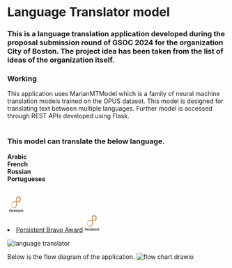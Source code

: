# Language Translator model
### This is a language translation application developed during the proposal submission round of GSOC 2024 for the  organization City of Boston. The project idea has been taken from the list of ideas of the organization itself. ###
### Working ###
This application uses MarianMTModel which is a family of neural machine translation models trained on the OPUS dataset. This model is designed for translating text between multiple languages. Further model is  accessed through REST APIs developed using Flask.<br><br>

### This model can translate the below language. ### 
<b>Arabic</b><br>
<b>French</b><br>
<b>Russian</b><br>
<b>Portugueses</b><br><br>

<img src="assets/Persistent System.png" width="40" height="40">
<li><a href="https://drive.google.com/file/d/1dzlozVZmapsUmm5sV0Jm-tyQ3G-zjgTY/view?usp=sharing"target="_blank">Persistent Bravo Award<img src="assets/Persistent System.png"width="40" height="40" ></a></li>
                  
![language translator](https://github.com/AntimaDwivedi/311-app-GSOC-2024/assets/56269029/694373d4-8a2f-490c-b4dd-aa76c1d28213)



Below is the flow diagram of the application.
![flow chart drawio](https://github.com/AntimaDwivedi/311-app-GSOC-2024/assets/56269029/c65910ff-60a5-4c07-8010-d8f7f403cb9c)
